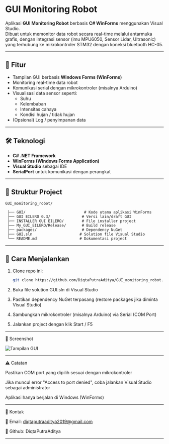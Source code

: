 # GUI Monitoring Robot

Aplikasi **GUI Monitoring Robot** berbasis **C# WinForms** menggunakan Visual Studio.  
Dibuat untuk memonitor data robot secara real-time melalui antarmuka grafis, dengan integrasi sensor (imu MPU6050, Sensor Lidar, Ultrasonic) yang terhubung ke mikrokontroler STM32 dengan koneksi bluetooth HC-05.

---

## 🎯 Fitur

- Tampilan GUI berbasis **Windows Forms (WinForms)**  
- Monitoring real-time data robot  
- Komunikasi serial dengan mikrokontroler (misalnya Arduino)  
- Visualisasi data sensor seperti:
  - Suhu  
  - Kelembaban  
  - Intensitas cahaya  
  - Kondisi hujan / tidak hujan  
- (Opsional) Log / penyimpanan data  

---

## 🛠️ Teknologi

- **C# .NET Framework**  
- **WinForms (Windows Forms Application)**  
- **Visual Studio** sebagai IDE  
- **SerialPort** untuk komunikasi dengan perangkat  

---

## 📁 Struktur Project
    GUI_monitoring_robot/

     ├── GUI/                          # Kode utama aplikasi WinForms
     ├── GUI EILERO 0.3/              # Versi lain/draft GUI
     ├── INSTALLER GUI EILERO/        # File installer project
     ├── My_GUI_EILERO/Release/       # Build release
     ├── packages/                    # Dependency NuGet
     ├── GUI.sln                     # Solution file Visual Studio
     └── README.md                   # Dokumentasi project

---

## 🚀 Cara Menjalankan

1. Clone repo ini:
   ```bash
   git clone https://github.com/DiqtaPutraAditya/GUI_monitoring_robot.git
2. Buka file solution GUI.sln di Visual Studio

3. Pastikan dependency NuGet terpasang (restore packages jika diminta Visual Studio)

4. Sambungkan mikrokontroler (misalnya Arduino) via Serial (COM Port)

5. Jalankan project dengan klik Start / F5

---

   📸 Screenshot


![Tampilan GUI](https://github.com/DiqtaPutraAditya/GUI_monitoring_robot/blob/main/Screenshot%202025-09-19%20090430.png)

---

⚠️ Catatan

Pastikan COM port yang dipilih sesuai dengan mikrokontroler

Jika muncul error "Access to port denied", coba jalankan Visual Studio sebagai administrator

Aplikasi hanya berjalan di Windows (WinForms)

---

🤝 Kontak

📧 Email: diqtaputraaditya2019@gmail.com

🐙 Github: DiqtaPutraAditya


---

